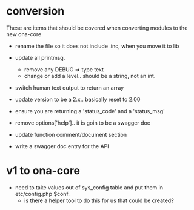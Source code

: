 conversion
==========




These are items that should be covered when converting modules to the new ona-core

* rename the file so it does not include .inc, when you move it to lib
* update all printmsg.
  * remove any DEBUG => type text
  * change or add a level.. should be a string, not an int.

* switch human text output to return an array
* update version to be a 2.x.. basically reset to 2.00
* ensure you are returning a 'status_code' and a 'status_msg'
* remove options['help'].. it is goin to be a swagger doc
* update function comment/document section
* write a swagger doc entry for the API


v1 to ona-core
==============

* need to take values out of sys_config table and put them in etc/config.php $conf.
  * is there a helper tool to do this for us that could be created?
